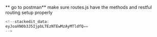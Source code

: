 ** go to postman**
make sure routes.js have the methods and restful routing setup properly
```javascript
<!--stackedit_data:
eyJoaXN0b3J5IjpbLTEzNTEwMzAyMTldfQ==
-->